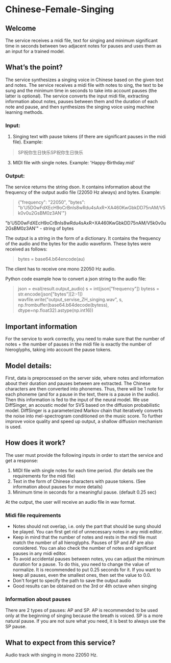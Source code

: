 # Chinese-Female-Singing

## Welcome
The service receives a midi file, text for singing and minimum significant time in seconds between two adjacent notes for pauses and uses them as an input for a trained model.

## What’s the point?
The service synthesizes a singing voice in Chinese based on the given text and notes. The service receives a midi file with notes to sing, the text to be sung and the minimum time in seconds to take into account pauses (the latter is optional). The service converts the input midi file, extracting information about notes, pauses between them and the duration of each note and pause, and then synthesizes the singing voice using machine learning methods.

### Input:

1. Singing text with pause tokens (if there are significant pauses in the midi file). Example: 

> SP祝你生日快乐SP祝你生日快乐

3. MIDI file with single notes. Example: 'Happy-Birthday.mid'

### Output:

The service returns the string dson. It contains information about the frequency of the output audio file (22050 Hz always) and bytes.
Example: 

> {"frequency": "22050", "bytes": "b'U5D0wFdXEcH9oCrBnIs8wRdu4sAxR+XA460KwGbkDD75nAM/V5k0v0u2GsBM0z3AN'"}

"b'U5D0wFdXEcH9oCrBnIs8wRdu4sAxR+XA460KwGbkDD75nAM/V5k0v0u2GsBM0z3AN'" - string of bytes
 
The output is a string in the form of a dictionary. It contains the frequency of the audio and the bytes for the audio waveform.
These bytes were received as follows:

> bytes = base64.b64encode(au)

The client has to receive one mono 22050 Hz audio.

Python code example how to convert a json string to the audio file:

> json = eval(result.output_audio)
> s = int(json["frequency"])
> bytess = str.encode(json["bytes"][2:-1])
> wavfile.write("output_servise_ZH_singing.wav", s, np.frombuffer(base64.b64decode(bytess), dtype=np.float32).astype(np.int16))


## Important information

For the service to work correctly, you need to make sure that the number of notes + the number of pauses in the midi file is exactly the number of hieroglyphs, taking into account the pause tokens.

## Model details:

First, data is preprocessed on the server side, where notes and information about their duration and pauses between are extracted. The Chinese characters are then converted into phonemes. Thus, there will be 1 note for each phoneme (and for a pause in the text, there is a pause in the audio). Then this information is fed to the input of the neural model. We use DiffSinger, an acoustic model for SVS based on the diffusion probabilistic model. DiffSinger is a parameterized Markov chain that iteratively converts the noise into mel-spectrogram conditioned on the music score. To further improve voice quality and speed up output, a shallow diffusion mechanism is used.

## How does it work?
The user must provide the following inputs in order to start the service and get a response:

1. MIDI file with single notes for each time period. (for details see the requirements for the midi file)
2. Text in the form of Chinese characters with pause tokens. (See information about pauses for more details)
3. Minimum time in seconds for a meaningful pause. (default 0.25 sec)

At the output, the user will receive an audio file in wav format.
### Midi file requirements

* Notes should not overlap, i.e. only the part that should be sung should be played. You can first get rid of unnecessary notes in any midi editor.
* Keep in mind that the number of notes and rests in the midi file must match the number of all hieroglyphs. Pauses of SP and AP are also considered. You can also check the number of notes and significant pauses in any midi editor.
* To avoid accidental pauses between notes, you can adjust the minimum duration for a pause. To do this, you need to change the value of normalize. It is recommended to put 0.25 seconds for it. If you want to keep all pauses, even the smallest ones, then set the value to 0.0.
* Don't forget to specify the path to save the output audio
* Good results can be obtained on the 3rd or 4th octave when singing

### Information about pauses

There are 2 types of pauses: AP and SP. AP is recommended to be used only at the beginning of singing because the breath is voiced. SP is a more natural pause. If you are not sure what you need, it is best to always use the SP pause.

## What to expect from this service?

Audio track with singing in mono 22050 Hz.
